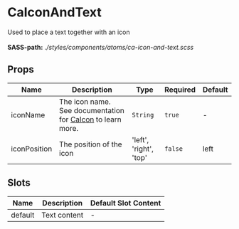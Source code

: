 # CaIconAndText

Used to place a text together with an icon<br><br> **SASS-path:** _./styles/components/atoms/ca-icon-and-text.scss_

## Props

<!-- @vuese:CaIconAndText:props:start -->
|Name|Description|Type|Required|Default|
|---|---|---|---|---|
|iconName|The icon name. See documentation for [CaIcon](/components/CaIcon) to learn more.|`String`|`true`|-|
|iconPosition|The position of the icon|'left', 'right', 'top'|`false`|left|

<!-- @vuese:CaIconAndText:props:end -->


## Slots

<!-- @vuese:CaIconAndText:slots:start -->
|Name|Description|Default Slot Content|
|---|---|---|
|default|Text content|-|

<!-- @vuese:CaIconAndText:slots:end -->


